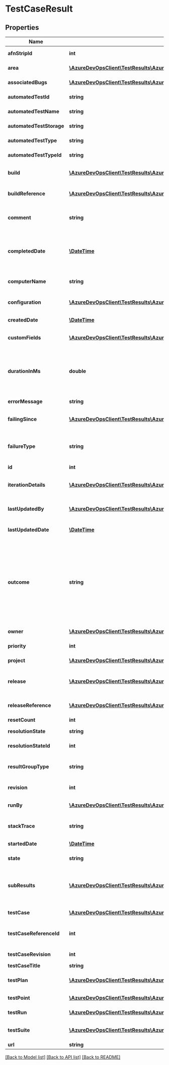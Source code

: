 # TestCaseResult

## Properties
Name | Type | Description | Notes
------------ | ------------- | ------------- | -------------
**afnStripId** | **int** | Test attachment ID of action recording. | [optional] 
**area** | [**\AzureDevOpsClient\TestResults\AzureDevOpsClient\TestResults\Model\ShallowReference**](ShallowReference.md) | Reference to area path of test. | [optional] 
**associatedBugs** | [**\AzureDevOpsClient\TestResults\AzureDevOpsClient\TestResults\Model\ShallowReference[]**](ShallowReference.md) | Reference to bugs linked to test result. | [optional] 
**automatedTestId** | **string** | ID representing test method in a dll. | [optional] 
**automatedTestName** | **string** | Fully qualified name of test executed. | [optional] 
**automatedTestStorage** | **string** | Container to which test belongs. | [optional] 
**automatedTestType** | **string** | Type of automated test. | [optional] 
**automatedTestTypeId** | **string** | TypeId of automated test. | [optional] 
**build** | [**\AzureDevOpsClient\TestResults\AzureDevOpsClient\TestResults\Model\ShallowReference**](ShallowReference.md) | Shallow reference to build associated with test result. | [optional] 
**buildReference** | [**\AzureDevOpsClient\TestResults\AzureDevOpsClient\TestResults\Model\BuildReference**](BuildReference.md) | Reference to build associated with test result. | [optional] 
**comment** | **string** | Comment in a test result with maxSize&#x3D; 1000 chars. | [optional] 
**completedDate** | [**\DateTime**](\DateTime.md) | Time when test execution completed. Completed date should be greater than StartedDate. | [optional] 
**computerName** | **string** | Machine name where test executed. | [optional] 
**configuration** | [**\AzureDevOpsClient\TestResults\AzureDevOpsClient\TestResults\Model\ShallowReference**](ShallowReference.md) | Reference to test configuration. Type ShallowReference. | [optional] 
**createdDate** | [**\DateTime**](\DateTime.md) | Timestamp when test result created. | [optional] 
**customFields** | [**\AzureDevOpsClient\TestResults\AzureDevOpsClient\TestResults\Model\CustomTestField[]**](CustomTestField.md) | Additional properties of test result. | [optional] 
**durationInMs** | **double** | Duration of test execution in milliseconds. If not provided value will be set as CompletedDate - StartedDate | [optional] 
**errorMessage** | **string** | Error message in test execution. | [optional] 
**failingSince** | [**\AzureDevOpsClient\TestResults\AzureDevOpsClient\TestResults\Model\FailingSince**](FailingSince.md) | Information when test results started failing. | [optional] 
**failureType** | **string** | Failure type of test result. Valid Value&#x3D; (Known Issue, New Issue, Regression, Unknown, None) | [optional] 
**id** | **int** | ID of a test result. | [optional] 
**iterationDetails** | [**\AzureDevOpsClient\TestResults\AzureDevOpsClient\TestResults\Model\TestIterationDetailsModel[]**](TestIterationDetailsModel.md) | Test result details of test iterations used only for Manual Testing. | [optional] 
**lastUpdatedBy** | [**\AzureDevOpsClient\TestResults\AzureDevOpsClient\TestResults\Model\IdentityRef**](IdentityRef.md) | Reference to identity last updated test result. | [optional] 
**lastUpdatedDate** | [**\DateTime**](\DateTime.md) | Last updated datetime of test result. | [optional] 
**outcome** | **string** | Test outcome of test result. Valid values &#x3D; (Unspecified, None, Passed, Failed, Inconclusive, Timeout, Aborted, Blocked, NotExecuted, Warning, Error, NotApplicable, Paused, InProgress, NotImpacted) | [optional] 
**owner** | [**\AzureDevOpsClient\TestResults\AzureDevOpsClient\TestResults\Model\IdentityRef**](IdentityRef.md) | Reference to test owner. | [optional] 
**priority** | **int** | Priority of test executed. | [optional] 
**project** | [**\AzureDevOpsClient\TestResults\AzureDevOpsClient\TestResults\Model\ShallowReference**](ShallowReference.md) | Reference to team project. | [optional] 
**release** | [**\AzureDevOpsClient\TestResults\AzureDevOpsClient\TestResults\Model\ShallowReference**](ShallowReference.md) | Shallow reference to release associated with test result. | [optional] 
**releaseReference** | [**\AzureDevOpsClient\TestResults\AzureDevOpsClient\TestResults\Model\ReleaseReference**](ReleaseReference.md) | Reference to release associated with test result. | [optional] 
**resetCount** | **int** | ResetCount. | [optional] 
**resolutionState** | **string** | Resolution state of test result. | [optional] 
**resolutionStateId** | **int** | ID of resolution state. | [optional] 
**resultGroupType** | **string** | Hierarchy type of the result, default value of None means its leaf node. | [optional] 
**revision** | **int** | Revision number of test result. | [optional] 
**runBy** | [**\AzureDevOpsClient\TestResults\AzureDevOpsClient\TestResults\Model\IdentityRef**](IdentityRef.md) | Reference to identity executed the test. | [optional] 
**stackTrace** | **string** | Stacktrace with maxSize&#x3D; 1000 chars. | [optional] 
**startedDate** | [**\DateTime**](\DateTime.md) | Time when test execution started. | [optional] 
**state** | **string** | State of test result. Type TestRunState. | [optional] 
**subResults** | [**\AzureDevOpsClient\TestResults\AzureDevOpsClient\TestResults\Model\TestSubResult[]**](TestSubResult.md) | List of sub results inside a test result, if ResultGroupType is not None, it holds corresponding type sub results. | [optional] 
**testCase** | [**\AzureDevOpsClient\TestResults\AzureDevOpsClient\TestResults\Model\ShallowReference**](ShallowReference.md) | Reference to the test executed. | [optional] 
**testCaseReferenceId** | **int** | Reference ID of test used by test result. Type TestResultMetaData | [optional] 
**testCaseRevision** | **int** | TestCaseRevision Number. | [optional] 
**testCaseTitle** | **string** | Name of test. | [optional] 
**testPlan** | [**\AzureDevOpsClient\TestResults\AzureDevOpsClient\TestResults\Model\ShallowReference**](ShallowReference.md) | Reference to test plan test case workitem is part of. | [optional] 
**testPoint** | [**\AzureDevOpsClient\TestResults\AzureDevOpsClient\TestResults\Model\ShallowReference**](ShallowReference.md) | Reference to the test point executed. | [optional] 
**testRun** | [**\AzureDevOpsClient\TestResults\AzureDevOpsClient\TestResults\Model\ShallowReference**](ShallowReference.md) | Reference to test run. | [optional] 
**testSuite** | [**\AzureDevOpsClient\TestResults\AzureDevOpsClient\TestResults\Model\ShallowReference**](ShallowReference.md) | Reference to test suite test case workitem is part of. | [optional] 
**url** | **string** | Url of test result. | [optional] 

[[Back to Model list]](../README.md#documentation-for-models) [[Back to API list]](../README.md#documentation-for-api-endpoints) [[Back to README]](../README.md)


